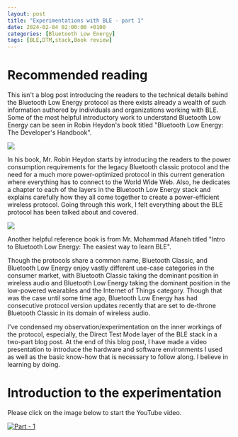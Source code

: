```yaml
---
layout: post
title: "Experimentations with BLE - part 1"
date: 2024-02-04 02:00:00 +0100
categories: [Bluetooth Low Energy]
tags: [BLE,DTM,stack,Book review]
---
```


# Recommended reading

This isn't a blog post introducing the readers to the technical details behind the Bluetooth Low Energy protocol as there exists already a wealth of such information authored by individuals and organizations working with BLE. Some of the most helpful introductory work to understand Bluetooth Low Energy can be seen in Robin Heydon's book titled "Bluetooth Low Energy: The Developer's Handbook".

![]({{site.data.navigation.Images[1][1]}})

In his book, Mr. Robin Heydon starts by introducing the readers to the power consumption requirements for the legacy Bluetooth classic protocol and the need for a much more power-optimized protocol in this current generation where everything has to connect to the World Wide Web. Also, he dedicates a chapter to each of the layers in the Bluetooth Low Energy stack and explains carefully how they all come together to create a power-efficient wireless protocol. Going through this work, I felt everything about the BLE protocol has been talked about and covered.

![]({{site.data.navigation.Images[1][2]}}) 

Another helpful reference book is from Mr. Mohammad Afaneh titled "Intro to Bluetooth Low Energy: The easiest way to learn BLE".

Though the protocols share a common name, Bluetooth Classic, and Bluetooth Low Energy enjoy vastly different use-case categories in the consumer market, with Bluetooth Classic taking the dominant position in wireless audio and Bluetooth Low Energy taking the dominant position in the low-powered wearables and the Internet of Things category. Though that was the case until some time ago, Bluetooth Low Energy has had consecutive protocol version updates recently that are set to de-throne Bluetooth Classic in its domain of wireless audio.

I've condensed my observation/experimentation on the inner workings of the protocol, especially, the Direct Test Mode layer of the BLE stack in a two-part blog post. At the end of this blog post, I have made a video presentation to introduce the hardware and software environments I used as well as the basic know-how that is necessary to follow along. I believe in learning by doing.

# Introduction to the experimentation

Please click on the image below to start the YouTube video.

[![Part - 1]({{site.data.navigation.Images[1][0]}})]({{site.data.navigation.Links[1][0]}})
